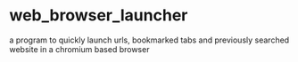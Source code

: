 # web_browser_launcher
a program to quickly launch urls, bookmarked tabs and previously searched website in a chromium based browser

